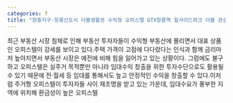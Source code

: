 ```yaml
---
categories: f
title: "원흥지구·창릉신도시 더블생활권 수익형 오피스텔 GTX창릉역 힐사이드파크 더블 관심"
---
```

최근 부동산 시장 침체로 인해 부동산 투자자들이 수익형 부동산에 몰리면서 대표 상품인 오피스텔이 강세를 보이고 있다.주택 가격이 고점에 다다랐다는 인식과 함께 금리마저 높아지면서 부동산 시장은 예전에 비해 힘을 잃어가고 있는 상황이다. 그럼에도 불구하고 오피스텔은 실주거 목적뿐만 아니라 임대수익 창출을 위한 투자수단으로도 활용될 수 있기 때문에 전·월세 등 임대를 통해서도 높고 안정적인 수익을 창출할 수 있다.이처럼 주거형 오피스텔이 투자자들 사이 재조명을 받고 있는 가운데, 임대수요가 풍부한 지역에 위치해 환금성이 높은 오피스텔